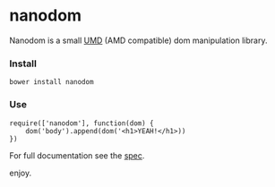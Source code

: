 # nanodom

<!--[![Build Status](https://secure.travis-ci.org/asbjorn/nanodom.png?branch=master)](http://travis-ci.org/asbjorn/nanodom)
-->
Nanodom is a small [UMD](https://github.com/umdjs/umd) (AMD compatible) dom manipulation library.   

### Install

	bower install nanodom

### Use

	require(['nanodom'], function(dom) {
		dom('body').append(dom('<h1>YEAH!</h1>))
	})

For full documentation see the [spec](https://github.com/asbjornenge/nanodom/blob/master/assets/test/spec.js).  

enjoy.
